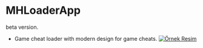 # MHLoaderApp
beta version.
* Game cheat loader with modern design for game cheats.
<a href="#"><img src="https://memoryhackers.org/styles/ozelgun/mh2muye.png" alt="Örnek Resim" border="0"/></a>
